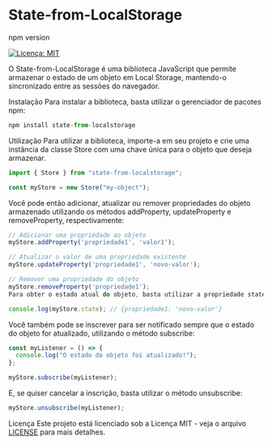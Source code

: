 # State-from-LocalStorage

npm version

[![Licença: MIT](https://img.shields.io/badge/license-MIT-blue.svg)](https://opensource.org/licenses/MIT)

O State-from-LocalStorage é uma biblioteca JavaScript que permite armazenar o estado de um objeto em Local Storage, mantendo-o sincronizado entre as sessões do navegador.

Instalação
Para instalar a biblioteca, basta utilizar o gerenciador de pacotes npm:

```js
npm install state-from-localstorage
```

Utilização
Para utilizar a biblioteca, importe-a em seu projeto e crie uma instância da classe Store com uma chave única para o objeto que deseja armazenar.

```js
import { Store } from "state-from-localstorage";

const myStore = new Store("my-object");
```

Você pode então adicionar, atualizar ou remover propriedades do objeto armazenado utilizando os métodos addProperty, updateProperty e removeProperty, respectivamente:

```js
// Adicionar uma propriedade ao objeto
myStore.addProperty('propriedade1', 'valor1');

// Atualizar o valor de uma propriedade existente
myStore.updateProperty('propriedade1', 'novo-valor');

// Remover uma propriedade do objeto
myStore.removeProperty('propriedade1');
Para obter o estado atual do objeto, basta utilizar a propriedade state:
```

```js
console.log(myStore.state); // {propriedade1: 'novo-valor'}
```

Você também pode se inscrever para ser notificado sempre que o estado do objeto for atualizado, utilizando o método subscribe:

```js
const myListener = () => {
  console.log("O estado do objeto foi atualizado!");
};

myStore.subscribe(myListener);
```

E, se quiser cancelar a inscrição, basta utilizar o método unsubscribe:

```js
myStore.unsubscribe(myListener);
```

Licença
Este projeto está licenciado sob a Licença MIT - veja o arquivo [LICENSE](https://github.com/thaciohelmer/state-from-localstorage/blob/main/LICENSE) para mais detalhes.
